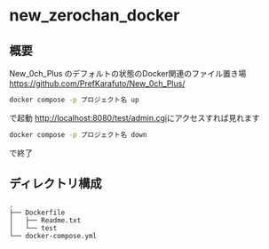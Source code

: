 # new_zerochan_docker

## 概要

New_0ch_Plus のデフォルトの状態のDocker関連のファイル置き場
<https://github.com/PrefKarafuto/New_0ch_Plus/>

```bash
docker compose -p プロジェクト名 up
```

で起動
<http://localhost:8080/test/admin.cgi>にアクセスすれば見れます


```bash
docker compose -p プロジェクト名 down
```
で終了



## ディレクトリ構成

```plain
.
├── Dockerfile
│   ├── Readme.txt
│   └── test
└── docker-compose.yml
```
